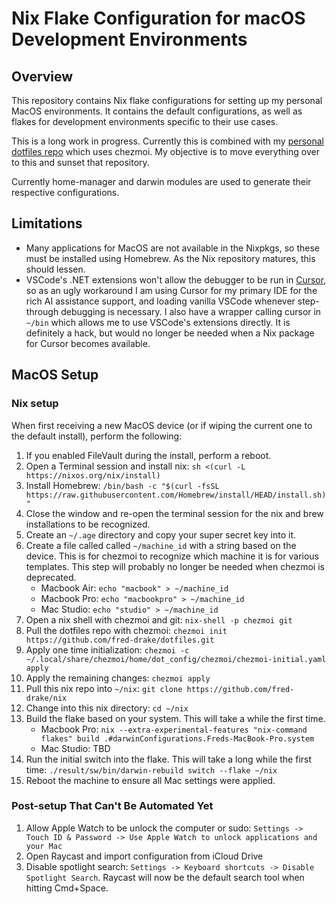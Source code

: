 # Nix Flake Configuration for macOS Development Environments

## Overview

This repository contains Nix flake configurations for setting up my personal MacOS environments.  It contains the default configurations, as well as flakes for development environments specific to their use cases.

This is a long work in progress.  Currently this is combined with my [personal dotfiles repo](https://github.com/fred-drake/dotfiles) which uses chezmoi.  My objective is to move everything over to this and sunset that repository.

Currently home-manager and darwin modules are used to generate their respective configurations.

## Limitations

- Many applications for MacOS are not available in the Nixpkgs, so these must be installed using Homebrew.  As the Nix repository matures, this should lessen.
- VSCode's .NET extensions won't allow the debugger to be run in [Cursor](https://www.cursor.com), so as an ugly workaround I am using Cursor for my primary IDE for the rich AI assistance support, and loading vanilla VSCode whenever step-through debugging is necessary.  I also have a wrapper calling cursor in `~/bin` which allows me to use VSCode's extensions directly.  It is definitely a hack, but would no longer be needed when a Nix package for Cursor becomes available.

## MacOS Setup

### Nix setup
When first receiving a new MacOS device (or if wiping the current one to the default install), perform the following:

1. If you enabled FileVault during the install, perform a reboot.
2. Open a Terminal session and install nix: `sh <(curl -L https://nixos.org/nix/install)`
3. Install Homebrew: `/bin/bash -c "$(curl -fsSL https://raw.githubusercontent.com/Homebrew/install/HEAD/install.sh)"`
4. Close the window and re-open the terminal session for the nix and brew installations to be recognized.
5. Create an `~/.age` directory and copy your super secret key into it.
6. Create a file called called `~/machine_id` with a string based on the device.  This is for chezmoi to recognize which machine it is for various templates.  This step will probably no longer be needed when chezmoi is deprecated.
    - Macbook Air: `echo "macbook" > ~/machine_id`
    - Macbook Pro: `echo "macbookpro" > ~/machine_id`
    - Mac Studio: `echo "studio" > ~/machine_id`
7. Open a nix shell with chezmoi and git: `nix-shell -p chezmoi git`
8. Pull the dotfiles repo with chezmoi: `chezmoi init https://github.com/fred-drake/dotfiles.git`
9. Apply one time initialization: `chezmoi -c ~/.local/share/chezmoi/home/dot_config/chezmoi/chezmoi-initial.yaml apply`
10. Apply the remaining changes: `chezmoi apply`
11. Pull this nix repo into `~/nix`: `git clone https://github.com/fred-drake/nix`
12. Change into this nix directory: `cd ~/nix`
13. Build the flake based on your system.  This will take a while the first time.
    - Macbook Pro: `nix --extra-experimental-features "nix-command flakes" build .#darwinConfigurations.Freds-MacBook-Pro.system`
    - Mac Studio: TBD
14. Run the initial switch into the flake.  This will take a long while the first time: `./result/sw/bin/darwin-rebuild switch --flake ~/nix`
15. Reboot the machine to ensure all Mac settings were applied.

### Post-setup That Can't Be Automated Yet

1. Allow Apple Watch to be unlock the computer or sudo: `Settings -> Touch ID & Password -> Use Apple Watch to unlock applications and your Mac`
2. Open Raycast and import configuration from iCloud Drive
3. Disable spotlight search: `Settings -> Keyboard shortcuts -> Disable Spotlight Search`.  Raycast will now be the default search tool when hitting Cmd+Space.
